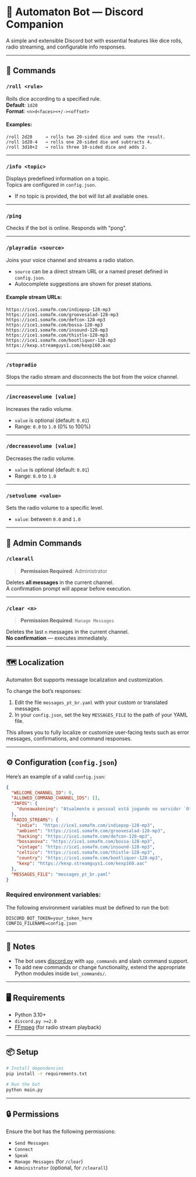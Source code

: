 # 🤖 Automaton Bot — Discord Companion

A simple and extensible Discord bot with essential features like dice rolls, radio streaming, and configurable info responses.

---

## 📜 Commands

### `/roll <rule>`
Rolls dice according to a specified rule.  
**Default**: `1d20`  
**Format**: `<n>d<faces><+/-><offset>`

#### Examples:
```
/roll 2d20     → rolls two 20-sided dice and sums the result.
/roll 1d20-4   → rolls one 20-sided die and subtracts 4.
/roll 3d10+2   → rolls three 10-sided dice and adds 2.
```

---

### `/info <topic>`
Displays predefined information on a topic.  
Topics are configured in `config.json`.

- If no topic is provided, the bot will list all available ones.

---

### `/ping`
Checks if the bot is online. Responds with "pong".

---

### `/playradio <source>`
Joins your voice channel and streams a radio station.

- `source` can be a direct stream URL or a named preset defined in `config.json`.
- Autocomplete suggestions are shown for preset stations.

#### Example stream URLs:
```
https://ice1.somafm.com/indiepop-128-mp3
https://ice1.somafm.com/groovesalad-128-mp3
https://ice1.somafm.com/defcon-128-mp3
https://ice1.somafm.com/bossa-128-mp3
https://ice1.somafm.com/insound-128-mp3
https://ice1.somafm.com/thistle-128-mp3
https://ice1.somafm.com/bootliquor-128-mp3
https://kexp.streamguys1.com/kexp160.aac
```

---

### `/stopradio`
Stops the radio stream and disconnects the bot from the voice channel.

---

### `/increasevolume [value]`
Increases the radio volume.  
- `value` is optional (default: `0.01`)  
- Range: `0.0` to `1.0` (0% to 100%)

---

### `/decreasevolume [value]`
Decreases the radio volume.  
- `value` is optional (default: `0.01`)  
- Range: `0.0` to `1.0`

---

### `/setvolume <value>`
Sets the radio volume to a specific level.  
- `value`: between `0.0` and `1.0`

---

## 🔧 Admin Commands

### `/clearall`
> **Permission Required**: Administrator

Deletes **all messages** in the current channel.  
A confirmation prompt will appear before execution.

---

### `/clear <n>`
> **Permission Required**: `Manage Messages`

Deletes the last `n` messages in the current channel.  
**No confirmation** — executes immediately.

---

## 🗺️ Localization

Automaton Bot supports message localization and customization.

To change the bot’s responses:

1. Edit the file `messages_pt_br.yaml` with your custom or translated messages.
2. In your `config.json`, set the key `MESSAGES_FILE` to the path of your YAML file.

This allows you to fully localize or customize user-facing texts such as error messages, confirmations, and command responses.

---

## ⚙️ Configuration (`config.json`)

Here’s an example of a valid `config.json`:

```json
{
  "WELCOME_CHANNEL_ID": 0,
  "ALLOWED_COMMAND_CHANNEL_IDS": [],
  "INFOS": {
    "duneawakening": "Atualmente o pessoal está jogando no servidor `Othello - Umbu`. Nossa guilda se chama `Tovarisch`."
  },
  "RADIO_STREAMS": {
    "indie":  "https://ice1.somafm.com/indiepop-128-mp3",
    "ambient": "https://ice1.somafm.com/groovesalad-128-mp3",
    "hacking": "https://ice1.somafm.com/defcon-128-mp3",
    "bossanova": "https://ice1.somafm.com/bossa-128-mp3",
    "vintage": "https://ice1.somafm.com/insound-128-mp3",
    "celtico": "https://ice1.somafm.com/thistle-128-mp3",
    "country": "https://ice1.somafm.com/bootliquor-128-mp3",
    "kexp": "https://kexp.streamguys1.com/kexp160.aac"
  },
  "MESSAGES_FILE": "messages_pt_br.yaml"
}
```

### Required environment variables:

The following environment variables must be defined to run the bot:

```
DISCORD_BOT_TOKEN=your_token_here
CONFIG_FILENAME=config.json
```

---

## 📌 Notes

- The bot uses [discord.py](https://github.com/Rapptz/discord.py) with `app_commands` and slash command support.
- To add new commands or change functionality, extend the appropriate Python modules inside `bot_commands/`.

---

## 🖥️ Requirements

- Python 3.10+
- `discord.py >=2.0`
- [FFmpeg](https://ffmpeg.org/) (for radio stream playback)

---

## 📦 Setup

```bash
# Install dependencies
pip install -r requirements.txt

# Run the bot
python main.py
```

---

## 🔒 Permissions

Ensure the bot has the following permissions:
- `Send Messages`
- `Connect`
- `Speak`
- `Manage Messages` (for `/clear`)
- `Administrator` (optional, for `/clearall`)
